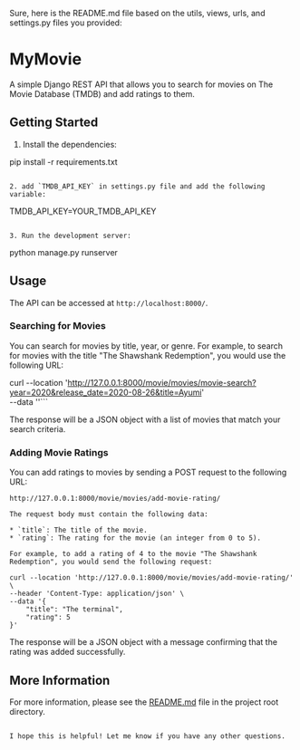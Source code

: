 Sure, here is the README.md file based on the utils, views, urls, and settings.py files you provided:


# MyMovie

A simple Django REST API that allows you to search for movies on The Movie Database (TMDB) and add ratings to them.

## Getting Started

1. Install the dependencies:


pip install -r requirements.txt
```

2. add `TMDB_API_KEY` in settings.py file and add the following variable:

```
TMDB_API_KEY=YOUR_TMDB_API_KEY
```

3. Run the development server:

```
python manage.py runserver


## Usage

The API can be accessed at `http://localhost:8000/`.

### Searching for Movies

You can search for movies by title, year, or genre. For example, to search for movies with the title "The Shawshank Redemption", you would use the following URL:


curl --location 'http://127.0.0.1:8000/movie/movies/movie-search?year=2020&release_date=2020-08-26&title=Ayumi' \
--data ''```

The response will be a JSON object with a list of movies that match your search criteria.

### Adding Movie Ratings

You can add ratings to movies by sending a POST request to the following URL:

```
http://127.0.0.1:8000/movie/movies/add-movie-rating/

The request body must contain the following data:

* `title`: The title of the movie.
* `rating`: The rating for the movie (an integer from 0 to 5).

For example, to add a rating of 4 to the movie "The Shawshank Redemption", you would send the following request:

curl --location 'http://127.0.0.1:8000/movie/movies/add-movie-rating/' \
--header 'Content-Type: application/json' \
--data '{
    "title": "The terminal",
    "rating": 5
}'
```

The response will be a JSON object with a message confirming that the rating was added successfully.

## More Information

For more information, please see the [README.md](README.md) file in the project root directory.
```

I hope this is helpful! Let me know if you have any other questions.